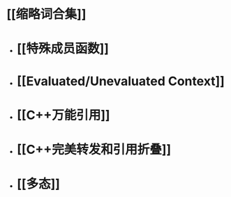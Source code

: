 # [[缩略词合集]]
- # [[特殊成员函数]]
- # [[Evaluated/Unevaluated Context]]
- # [[C++万能引用]]
- # [[C++完美转发和引用折叠]]
- #  [[多态]]